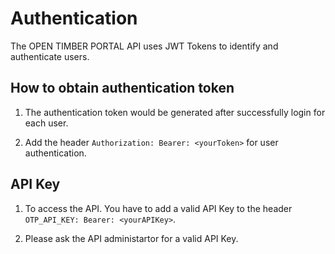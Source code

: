 # Authentication

The OPEN TIMBER PORTAL API uses JWT Tokens to identify and authenticate users.

## How to obtain authentication token

1. The authentication token would be generated after successfully login for each user.

2. Add the header `Authorization: Bearer: <yourToken>` for user authentication.

## API Key

1. To access the API. You have to add a valid API Key to the header `OTP_API_KEY: Bearer: <yourAPIKey>`.

2. Please ask the API administartor for a valid API Key.
